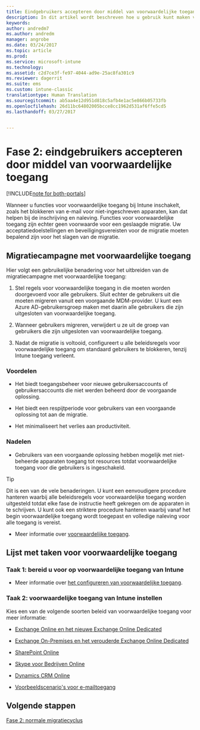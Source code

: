 ```yaml
---
title: Eindgebruikers accepteren door middel van voorwaardelijke toegang | Microsoft Docs
description: In dit artikel wordt beschreven hoe u gebruik kunt maken van voorwaardelijke toegang ter ondersteuning van de inschrijving bij Intune.
keywords: 
author: andredm7
ms.author: andredm
manager: angrobe
ms.date: 03/24/2017
ms.topic: article
ms.prod: 
ms.service: microsoft-intune
ms.technology: 
ms.assetid: c2d7ce3f-fe97-4044-ad9e-25ac8fa301c9
ms.reviewer: dagerrit
ms.suite: ems
ms.custom: intune-classic
translationtype: Human Translation
ms.sourcegitcommit: ab5aa4e12d951d818c5afb4e1ac5e866b05733fb
ms.openlocfilehash: 26d11bc64802005bcce8cc1962d531af6ffe5cd5
ms.lasthandoff: 03/27/2017


---
```


# <a name="phase-2-drive-end-user-adoption-with-conditional-access"></a>Fase 2: eindgebruikers accepteren door middel van voorwaardelijke toegang

[!INCLUDE[note for both-portals](../includes/note-for-both-portals.md)]

Wanneer u functies voor voorwaardelijke toegang bij Intune inschakelt, zoals het blokkeren van e-mail voor niet-ingeschreven apparaten, kan dat helpen bij de inschrijving en naleving. Functies voor voorwaardelijke toegang zijn echter geen voorwaarde voor een geslaagde migratie. Uw acceptatiedoelstellingen en beveiligingsvereisten voor de migratie moeten bepalend zijn voor het slagen van de migratie.

## <a name="migration-campaign-with-conditional-access"></a>Migratiecampagne met voorwaardelijke toegang

Hier volgt een gebruikelijke benadering voor het uitbreiden van de migratiecampagne met voorwaardelijke toegang:

1.  Stel regels voor voorwaardelijke toegang in die moeten worden doorgevoerd voor alle gebruikers. Sluit echter de gebruikers uit die moeten migreren vanuit een voorgaande MDM-provider. U kunt een Azure AD-gebruikersgroep maken met daarin alle gebruikers die zijn uitgesloten van voorwaardelijke toegang.

2.  Wanneer gebruikers migreren, verwijdert u ze uit de groep van gebruikers die zijn uitgesloten van voorwaardelijke toegang.

3.  Nadat de migratie is voltooid, configureert u alle beleidsregels voor voorwaardelijke toegang om standaard gebruikers te blokkeren, tenzij Intune toegang verleent.

### <a name="advantages"></a>Voordelen

-   Het biedt toegangsbeheer voor nieuwe gebruikersaccounts of gebruikersaccounts die niet werden beheerd door de voorgaande oplossing.

-   Het biedt een respijtperiode voor gebruikers van een voorgaande oplossing tot aan de migratie.

-   Het minimaliseert het verlies aan productiviteit.

### <a name="disadvantages"></a>Nadelen

-   Gebruikers van een voorgaande oplossing hebben mogelijk met niet-beheerde apparaten toegang tot resources totdat voorwaardelijke toegang voor die gebruikers is ingeschakeld.

> [!TIP] 
> Dit is een van de vele benaderingen. U kunt een eenvoudigere procedure hanteren waarbij alle beleidsregels voor voorwaardelijke toegang worden uitgesteld totdat elke fase de instructie heeft gekregen om de apparaten in te schrijven. U kunt ook een striktere procedure hanteren waarbij vanaf het begin voorwaardelijke toegang wordt toegepast en volledige naleving voor alle toegang is vereist.

-   Meer informatie over [voorwaardelijke toegang](https://docs.microsoft.com/intune-azure/conditional-access/what-is-conditional-access).

## <a name="task-list-for-conditional-access"></a>Lijst met taken voor voorwaardelijke toegang

### <a name="task-1-get-ready-for-intune-conditional-access"></a>Taak 1: bereid u voor op voorwaardelijke toegang van Intune

-   Meer informatie over [het configureren van voorwaardelijke toegang](https://docs.microsoft.com/intune/deploy-use/restrict-access-to-email-and-o365-services-with-microsoft-intune).

### <a name="task-2-setup-intune-conditional-access"></a>Taak 2: voorwaardelijke toegang van Intune instellen

Kies een van de volgende soorten beleid van voorwaardelijke toegang voor meer informatie:

-   [Exchange Online en het nieuwe Exchange Online Dedicated](https://docs.microsoft.com/intune/deploy-use/restrict-access-to-exchange-online-with-microsoft-intune)

-   [Exchange On-Premises en het verouderde Exchange Online Dedicated](https://docs.microsoft.com/intune/deploy-use/restrict-access-to-exchange-onpremises-with-microsoft-intune)

-   [SharePoint Online](https://docs.microsoft.com/intune/deploy-use/restrict-access-to-sharepoint-online-with-microsoft-intune)

-   [Skype voor Bedrijven Online](https://docs.microsoft.com/intune/deploy-use/restrict-access-to-skype-for-business-online-with-microsoft-intune)

-   [Dynamics CRM Online](https://docs.microsoft.com/intune/deploy-use/restrict-access-to-dynamics-crm-online-with-microsoft-intune)

-   [Voorbeeldscenario's voor e-mailtoegang](https://docs.microsoft.com/intune/deploy-use/restrict-email-access-example-scenarios)

## <a name="next-steps"></a>Volgende stappen

[Fase 2: normale migratiecyclus](https://docs.microsoft.com/intune/plan-design/migration-phase2-typical-migration-cycle)


